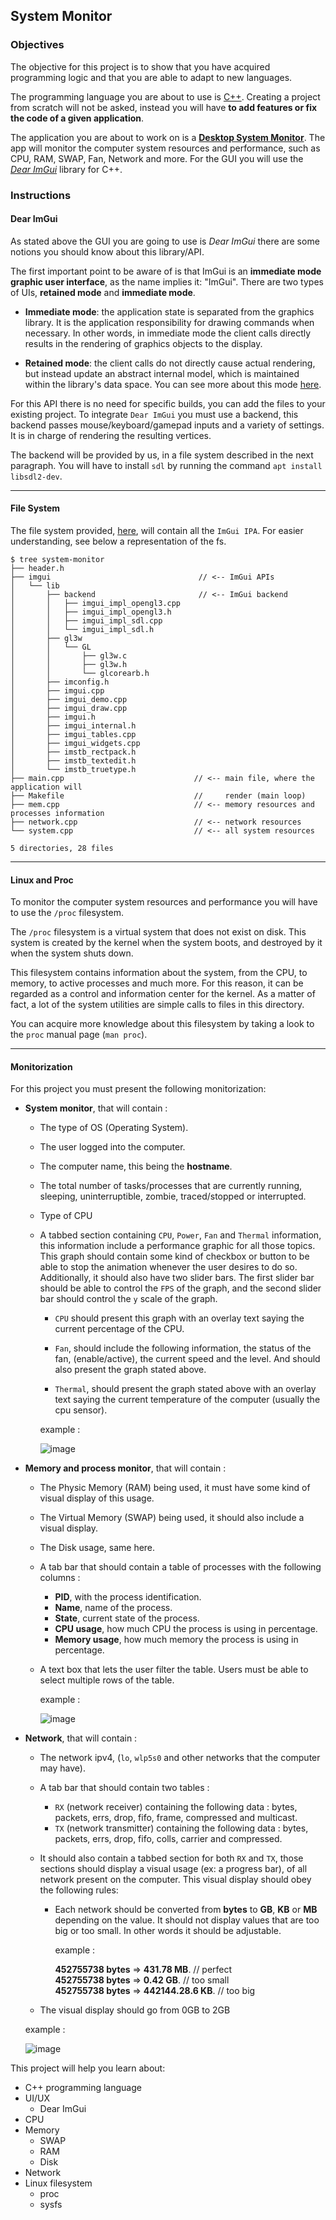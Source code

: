 ## System Monitor

### Objectives

The objective for this project is to show that you have acquired programming logic and that you are able to adapt to new languages.

The programming language you are about to use is [C++](https://en.wikipedia.org/wiki/C%2B%2B). Creating
a project from scratch will not be asked, instead you will have **to add features or fix the code of a given application**.

The application you are about to work on is a [**Desktop System Monitor**](https://en.wikipedia.org/wiki/System_monitor). The app will monitor the computer system resources and performance, such as CPU, RAM, SWAP, Fan, Network and more.
For the GUI you will use the [_Dear ImGui_](https://github.com/ocornut/imgui/wiki#about-the-imgui-paradigm) library for C++.

### Instructions

#### **Dear ImGui**

As stated above the GUI you are going to use is _Dear ImGui_ there are some notions you should know about this library/API.

The first important point to be aware of is that ImGui is an **immediate mode graphic user interface**, as the name implies it: "ImGui".
There are two types of UIs, **retained mode** and **immediate mode**.

- **Immediate mode**: the application state is separated from the graphics library. It is the application responsibility for drawing commands when necessary. In other words, in immediate mode the client calls directly results in the rendering of graphics objects to the display.

- **Retained mode**: the client calls do not directly cause actual rendering, but instead update an abstract internal model, which is maintained within the library's data space. You can see more about this mode [here](https://en.wikipedia.org/wiki/Retained_mode).

For this API there is no need for specific builds, you can add the files to your existing project.
To integrate `Dear ImGui` you must use a backend, this backend passes mouse/keyboard/gamepad inputs and a variety of settings. It is
in charge of rendering the resulting vertices.

The backend will be provided by us, in a file system described in the next paragraph.
You will have to install `sdl` by running the command `apt install libsdl2-dev`.

---

#### **File System**

The file system provided, [here](https://assets.01-edu.org/system-monitor/system-monitor.zip), will contain all the `ImGui IPA`. For easier understanding, see below a representation of the fs.

```console
$ tree system-monitor
├── header.h
├── imgui                                 // <-- ImGui APIs
│   └── lib
│       ├── backend                       // <-- ImGui backend
│       │   ├── imgui_impl_opengl3.cpp
│       │   ├── imgui_impl_opengl3.h
│       │   ├── imgui_impl_sdl.cpp
│       │   └── imgui_impl_sdl.h
│       ├── gl3w
│       │   └── GL
│       │       ├── gl3w.c
│       │       ├── gl3w.h
│       │       └── glcorearb.h
│       ├── imconfig.h
│       ├── imgui.cpp
│       ├── imgui_demo.cpp
│       ├── imgui_draw.cpp
│       ├── imgui.h
│       ├── imgui_internal.h
│       ├── imgui_tables.cpp
│       ├── imgui_widgets.cpp
│       ├── imstb_rectpack.h
│       ├── imstb_textedit.h
│       └── imstb_truetype.h
├── main.cpp                             // <-- main file, where the application will
├── Makefile                             //     render (main loop)
├── mem.cpp                              // <-- memory resources and processes information
├── network.cpp                          // <-- network resources
└── system.cpp                           // <-- all system resources

5 directories, 28 files
```

---

#### **Linux and Proc**

To monitor the computer system resources and performance you will have to use the `/proc` filesystem.

The `/proc` filesystem is a virtual system that does not exist on disk. This system is created by the kernel when the system boots, and destroyed by it when the system shuts down.

This filesystem contains information about the system, from the CPU, to memory, to active processes and much more. For this reason, it can be regarded as
a control and information center for the kernel. As a matter of fact, a lot of the system utilities are simple calls to files in this directory.

You can acquire more knowledge about this filesystem by taking a look to the `proc` manual page (`man proc`).

---

#### **Monitorization**

For this project you must present the following monitorization:

- **System monitor**, that will contain :

  - The type of OS (Operating System).
  - The user logged into the computer.
  - The computer name, this being the **hostname**.
  - The total number of tasks/processes that are currently running, sleeping, uninterruptible, zombie, traced/stopped or interrupted.
  - Type of CPU
  - A tabbed section containing `CPU`, `Power`, `Fan` and `Thermal` information, this information include a performance graphic for all those topics.
    This graph should contain some kind of checkbox or button to be able to stop the animation whenever the user desires to do so.
    Additionally, it should also have two slider bars.
    The first slider bar should be able to control the `FPS` of the graph, and the second slider bar should control the `y` scale of the graph.

    - `CPU` should present this graph with an overlay text saying the current percentage of the CPU.

    - `Fan`, should include the following information, the status of the fan, (enable/active), the current speed and the level. And should also present the graph stated above.

    - `Thermal`, should present the graph stated above with an overlay text saying the current temperature of the computer (usually the cpu sensor).

    example :

    ![image](system.gif)

- **Memory and process monitor**, that will contain :

  - The Physic Memory (RAM) being used, it must have some kind of visual display of this usage.
  - The Virtual Memory (SWAP) being used, it should also include a visual display.
  - The Disk usage, same here.
  - A tab bar that should contain a table of processes with the following columns :
    - **PID**, with the process identification.
    - **Name**, name of the process.
    - **State**, current state of the process.
    - **CPU usage**, how much CPU the process is using in percentage.
    - **Memory usage**, how much memory the process is using in percentage.
  - A text box that lets the user filter the table. Users must be able to select multiple rows of the table.

    example :

    ![image](mem.gif)

- **Network**, that will contain :

  - The network ipv4, (`lo`, `wlp5s0` and other networks that the computer may have).
  - A tab bar that should contain two tables :
    - `RX` (network receiver) containing the following data : bytes, packets, errs, drop, fifo, frame, compressed and multicast.
    - `TX` (network transmitter) containing the following data : bytes, packets, errs, drop, fifo, colls, carrier and compressed.
  - It should also contain a tabbed section for both `RX` and `TX`, those sections should display a visual usage (ex: a progress bar), of all network present on the computer. This visual display should obey the following rules:

    - Each network should be converted from **bytes** to **GB**, **KB** or **MB** depending on the value. It should not display values that
      are too big or too small. In other words it should be adjustable.

      example :

      **452755738 bytes** => **431.78 MB**. // perfect\
      **452755738 bytes** => **0.42 GB**. // too small\
      **452755738 bytes** => **442144.28.6 KB**. // too big

  - The visual display should go from 0GB to 2GB

  example :

  ![image](network.gif)

This project will help you learn about:

- C++ programming language
- UI/UX
  - Dear ImGui
- CPU
- Memory
  - SWAP
  - RAM
  - Disk
- Network
- Linux filesystem
  - proc
  - sysfs
